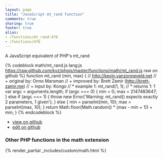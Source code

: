 ```yaml
---
layout: page
title: "JavaScript mt_rand function"
comments: true
sharing: true
footer: true
alias:
- /functions/mt_rand:476
- /functions/476
---
```

<!-- Generated by Rakefile:build -->
A JavaScript equivalent of PHP's mt_rand

{% codeblock math/mt_rand.js lang:js https://raw.github.com/kvz/phpjs/master/functions/math/mt_rand.js raw on github %}
function mt_rand (min, max) {
    // http://kevin.vanzonneveld.net
    // +   original by: Onno Marsman
    // +   improved by: Brett Zamir (http://brett-zamir.me)
    // +   input by: Kongo
    // *     example 1: mt_rand(1, 1);
    // *     returns 1: 1
    var argc = arguments.length;
    if (argc === 0) {
        min = 0;
        max = 2147483647;
    }
    else if (argc === 1) {
        throw new Error('Warning: mt_rand() expects exactly 2 parameters, 1 given');
    }
    else {
        min = parseInt(min, 10);
        max = parseInt(max, 10);
    }
    return Math.floor(Math.random() * (max - min + 1)) + min;
}
{% endcodeblock %}

 - [view on github](https://github.com/kvz/phpjs/blob/master/functions/math/mt_rand.js)
 - [edit on github](https://github.com/kvz/phpjs/edit/master/functions/math/mt_rand.js)

### Other PHP functions in the math extension
{% render_partial _includes/custom/math.html %}
